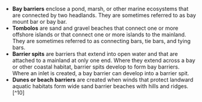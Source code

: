 - **Bay barriers** enclose a pond, marsh, or other marine ecosystems that are connected by two headlands. They are sometimes referred to as bay mount bar or bay bar.
- **Tombolos** are sand and gravel beaches that connect one or more offshore islands or that connect one or more islands to the mainland. They are sometimes referred to as connecting bars, tie bars, and tying bars.
- **Barrier spits** are barriers that extend into open water and that are attached to a mainland at only one end. Where they extend across a bay or other coastal habitat, barrier spits develop to form bay barriers. Where an inlet is created, a bay barrier can develop into a barrier spit.
- **Dunes or beach barriers** are created when winds that protect landward aquatic habitats form wide sand barrier beaches with hills and ridges.[^10]